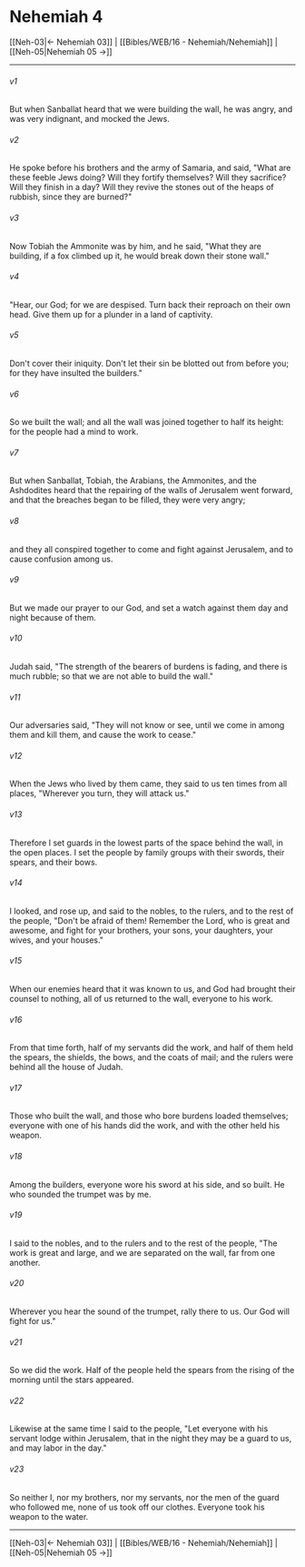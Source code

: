 # Nehemiah 4

[[Neh-03|← Nehemiah 03]] | [[Bibles/WEB/16 - Nehemiah/Nehemiah]] | [[Neh-05|Nehemiah 05 →]]
***



###### v1 
But when Sanballat heard that we were building the wall, he was angry, and was very indignant, and mocked the Jews. 

###### v2 
He spoke before his brothers and the army of Samaria, and said, "What are these feeble Jews doing? Will they fortify themselves? Will they sacrifice? Will they finish in a day? Will they revive the stones out of the heaps of rubbish, since they are burned?" 

###### v3 
Now Tobiah the Ammonite was by him, and he said, "What they are building, if a fox climbed up it, he would break down their stone wall." 

###### v4 
"Hear, our God; for we are despised. Turn back their reproach on their own head. Give them up for a plunder in a land of captivity. 

###### v5 
Don't cover their iniquity. Don't let their sin be blotted out from before you; for they have insulted the builders." 

###### v6 
So we built the wall; and all the wall was joined together to half its height: for the people had a mind to work. 

###### v7 
But when Sanballat, Tobiah, the Arabians, the Ammonites, and the Ashdodites heard that the repairing of the walls of Jerusalem went forward, and that the breaches began to be filled, they were very angry; 

###### v8 
and they all conspired together to come and fight against Jerusalem, and to cause confusion among us. 

###### v9 
But we made our prayer to our God, and set a watch against them day and night because of them. 

###### v10 
Judah said, "The strength of the bearers of burdens is fading, and there is much rubble; so that we are not able to build the wall." 

###### v11 
Our adversaries said, "They will not know or see, until we come in among them and kill them, and cause the work to cease." 

###### v12 
When the Jews who lived by them came, they said to us ten times from all places, "Wherever you turn, they will attack us." 

###### v13 
Therefore I set guards in the lowest parts of the space behind the wall, in the open places. I set the people by family groups with their swords, their spears, and their bows. 

###### v14 
I looked, and rose up, and said to the nobles, to the rulers, and to the rest of the people, "Don't be afraid of them! Remember the Lord, who is great and awesome, and fight for your brothers, your sons, your daughters, your wives, and your houses." 

###### v15 
When our enemies heard that it was known to us, and God had brought their counsel to nothing, all of us returned to the wall, everyone to his work. 

###### v16 
From that time forth, half of my servants did the work, and half of them held the spears, the shields, the bows, and the coats of mail; and the rulers were behind all the house of Judah. 

###### v17 
Those who built the wall, and those who bore burdens loaded themselves; everyone with one of his hands did the work, and with the other held his weapon. 

###### v18 
Among the builders, everyone wore his sword at his side, and so built. He who sounded the trumpet was by me. 

###### v19 
I said to the nobles, and to the rulers and to the rest of the people, "The work is great and large, and we are separated on the wall, far from one another. 

###### v20 
Wherever you hear the sound of the trumpet, rally there to us. Our God will fight for us." 

###### v21 
So we did the work. Half of the people held the spears from the rising of the morning until the stars appeared. 

###### v22 
Likewise at the same time I said to the people, "Let everyone with his servant lodge within Jerusalem, that in the night they may be a guard to us, and may labor in the day." 

###### v23 
So neither I, nor my brothers, nor my servants, nor the men of the guard who followed me, none of us took off our clothes. Everyone took his weapon to the water.

***
[[Neh-03|← Nehemiah 03]] | [[Bibles/WEB/16 - Nehemiah/Nehemiah]] | [[Neh-05|Nehemiah 05 →]]
